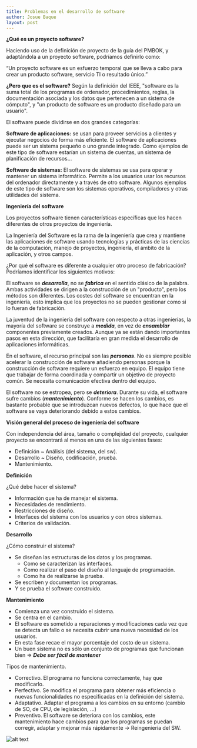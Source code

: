 ```yaml
---
title: Problemas en el desarrollo de software
author: Josue Baque
layout: post
---
```


**¿Qué es un proyecto software?**

Haciendo uso de la definición de proyecto de la guía del PMBOK, y adaptándola a un proyecto software, podríamos definirlo como: 

“Un proyecto software es un esfuerzo temporal que se lleva a cabo para crear un producto software, servicio TI o resultado único.” 

**¿Pero que es el software?**  Según la definición del IEEE, "software es la suma total de los programas de ordenador, procedimientos, reglas, la documentación asociada y los datos que pertenecen a un sistema de cómputo", y "un producto de software es un producto diseñado para un usuario". 

El software puede dividirse en dos grandes categorías:

**Software de aplicaciones:** se usan para proveer servicios a clientes y ejecutar negocios de forma más eficiente. El software de aplicaciones puede ser un sistema pequeño o uno grande integrado. Como ejemplos de este tipo de software estarían un sistema de cuentas, un sistema de planificación de recursos... 

**Software de sistemas:** El software de sistemas se usa para operar y mantener un sistema informático. Permite a los usuarios usar los recursos del ordenador directamente y a través de otro software. Algunos ejemplos de este tipo de software son los sistemas operativos, compiladores y otras utilidades del sistema. 

**Ingeniería del software**

Los proyectos software tienen características específicas que los hacen diferentes de otros proyectos de ingeniería. 

La Ingeniería del Software es la rama de la ingeniería que crea y mantiene las aplicaciones de software usando tecnologías y prácticas de las ciencias de la computación, manejo de proyectos, ingeniería, el ámbito de la aplicación, y otros campos. 

¿Por qué el software es diferente a cualquier otro proceso de fabricación? Podríamos identificar los siguientes motivos: 

El software se ***desarrolla***, no se ***fabrica*** en el sentido clásico de la palabra. Ambas actividades se dirigen a la construcción de un "producto", pero los métodos son diferentes. Los costes del software se encuentran en la ingeniería, esto implica que los proyectos no se pueden gestionar como si lo fueran de fabricación. 

La juventud de la ingeniería del software con respecto a otras ingenierías, la mayoría del software se construye a ***medida***, en vez de ***ensamblar*** componentes previamente creados. Aunque ya se están dando importantes pasos en esta dirección, que facilitaría en gran medida el desarrollo de aplicaciones informáticas. 

En el software, el recurso principal son las ***personas***. No es siempre posible acelerar la construcción de software añadiendo personas porque la construcción de software requiere un esfuerzo en equipo. El equipo tiene que trabajar de forma coordinada y compartir un objetivo de proyecto común. Se necesita comunicación efectiva dentro del equipo. 

El software no se estropea, pero se ***deteriora***. Durante su vida, el software sufre cambios (***mantenimiento***). Conforme se hacen los cambios, es bastante probable que se introduzcan nuevos defectos, lo que hace que el software se vaya deteriorando debido a estos cambios. 

**Visión general del proceso de ingeniería del software**

Con independencia del área, tamaño o complejidad del proyecto, cualquier proyecto se encontrará al menos en una de las siguientes fases:  
* Definición ~ Análisis (del sistema, del sw).
* Desarrollo ~ Diseño, codificación, prueba.
* Mantenimiento.  

**Definición**

¿Qué debe hacer el sistema?

* Información que ha de manejar el sistema.
* Necesidades de rendimiento.
* Restricciones de diseño.
* Interfaces del sistema con los usuarios y con otros sistemas.
* Criterios de validación.

**Desarrollo**

¿Cómo construir el sistema?

* Se diseñan las estructuras de los datos y los programas.
  * Como se caracterizan las interfaces.
  * Como realizar el paso del diseño al lenguaje de programación.
  * Como ha de realizarse la prueba. 
* Se escriben y documentan los programas.
* Y se prueba el software construido.

**Mantenimiento**

* Comienza una vez construido el sistema.
* Se centra en el cambio.
* El software es sometido a reparaciones y modificaciones cada vez que se detecta un fallo o se necesita cubrir una nueva necesidad de los usuarios.
* En esta fase recae el mayor porcentaje del costo de un sistema.
* Un buen sistema no es sólo un conjunto de programas que funcionan bien => ***Debe ser fácil de mantener***

Tipos de mantenimiento.

* Correctivo. El programa no funciona correctamente, hay que modificarlo.
* Perfectivo. Se modifica el programa para obtener más eficiencia o nuevas funcionalidades no especificadas en la definición del sistema.
* Adaptativo. Adaptar el programa a los cambios en su entorno (cambio de SO, de CPU, de legislación, …)
* Preventivo. El software se deteriora con los cambios, este mantenimiento hace cambios para que los programas se puedan corregir, adaptar y mejorar más rápidamente -> Reingeniería del SW.

 ![alt text](https://raw.githubusercontent.com/jalexander24.github.io/assets/images/cuadro1.png) 
